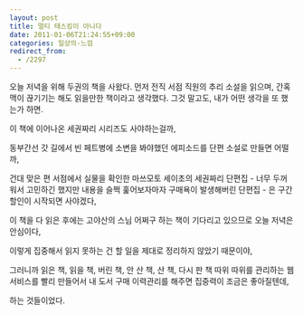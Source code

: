 ```yaml
---
layout: post
title: 멀티 태스킹이 아니다
date: 2011-01-06T21:24:55+09:00
categories: 일상의-느낌
redirect_from:
  - /2297
---
```


오늘 저녁을 위해 두권의 책을 사왔다. 먼저 전직 서점 직원의 추리 소설을 읽으며, 간혹 맥이 끊기기는 해도 읽을만한 책이라고 생각했다. 그것 말고도, 내가 어떤 생각을 또 했는가 하면.

이 책에 이어나온 세권짜리 시리즈도 사야하는걸까,

동부간선 갓 길에서 빈 페트병에 소변을 봐야했던 에피소드를 단편 소설로 만들면 어떨까,

건대 맞은 편 서점에서 실물을 확인한 마쓰모토 세이초의 세권짜리 단편집 - 너무 두꺼워서 고민하긴 했지만 내용을 슬쩍 훑어보자마자 구매욕이 발생해버린 단편집 - 은 구간 할인이 시작되면 사야겠다,

이 책을 다 읽은 후에는 고야산의 스님 어쩌구 하는 책이 기다리고 있으므로 오늘 저녁은 안심이다,

이렇게 집중해서 읽지 못하는 건 할 일을 제대로 정리하지 않았기 때문이야,

그러니까 읽은 책, 읽을 책, 버린 책, 안 산 책, 산 책, 다시 판 책 따위 따위를 관리하는 웹 서비스를 빨리 만들어서 내 도서 구매 이력관리를 해주면 집중력이 조금은 좋아질텐데,

하는 것들이었다.
